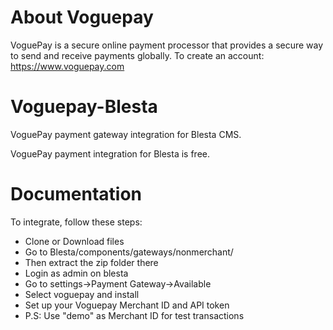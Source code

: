# About Voguepay
VoguePay is a secure online payment processor that provides a secure way to send and receive payments globally.
To create an account: https://www.voguepay.com

# Voguepay-Blesta
VoguePay payment gateway integration for Blesta CMS. 

VoguePay payment integration for Blesta is free.

# Documentation
To integrate, follow these steps:
- Clone or Download files
- Go to Blesta/components/gateways/nonmerchant/
- Then extract the zip folder there 
- Login as admin on blesta
- Go to settings->Payment Gateway->Available
- Select voguepay and install
- Set up your Voguepay Merchant ID and API token
- P.S: Use "demo" as Merchant ID for test transactions
